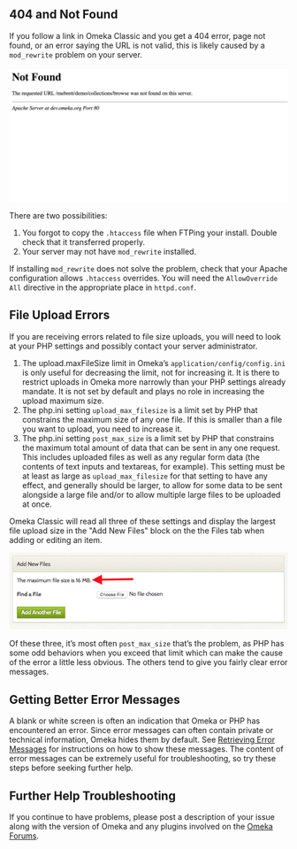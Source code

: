 
404 and Not Found
-------------------------------------------------------------

If you follow a link in Omeka Classic and you get a 404 error, page not found, or an error saying the URL is not valid, this is likely caused by a `mod_rewrite` problem on your server. 

![screenshot of a webpage displaying the message "Not Found. The requested URL was not found on this server" ](../doc_files/htaccess_error.png)

There are two possibilities:

1.  You forgot to copy the `.htaccess` file when FTPing your install. Double check that it transferred properly.
2.  Your server may not have `mod_rewrite` installed. 

If installing `mod_rewrite` does not solve the problem, check that your Apache configuration allows `.htaccess` overrides. You will need the `AllowOverride All` directive in the appropriate place in `httpd.conf`.

File Upload Errors
-----------------------------
If you are receiving errors related to file size uploads, you will need to look at your PHP settings and possibly contact your server administrator.

1. The upload.maxFileSize limit in Omeka’s `application/config/config.ini` is only useful for decreasing the limit, not for increasing it. It is there to restrict uploads in Omeka more narrowly than your PHP settings already mandate. It is not set by default and plays no role in increasing the upload maximum size.
2. The php.ini setting `upload_max_filesize` is a limit set by PHP that constrains the maximum size of any one file. If this is smaller than a file you want to upload, you need to increase it.
3. The php.ini setting `post_max_size` is a limit set by PHP that constrains the maximum total amount of data that can be sent in any one request. This includes uploaded files as well as any regular form data (the contents of text inputs and textareas, for example). This setting must be at least as large as `upload_max_filesize` for that setting to have any effect, and generally should be larger, to allow for some data to be sent alongside a large file and/or to allow multiple large files to be uploaded at once.

Omeka Classic will read all three of these settings and display the largest file upload size in the "Add New Files" block on the the Files tab when adding or editing an item.

![A close up of the Files tab, showing only the Add New Files block. A red arrow points to a message reading "the maximum file size is 16MB," located just before the option to select a file](../doc_files/troubleshooting_filesize.png)

Of these three, it’s most often `post_max_size` that’s the problem, as PHP has some odd behaviors when you exceed that limit which can make the cause of the error a little less obvious. The others tend to give you fairly clear error messages.


Getting Better Error Messages
---------------------------------------------------------------
A blank or white screen is often an indication that Omeka or PHP has encountered an error. Since error messages can often contain private or technical information, Omeka hides them by default. See [Retrieving Error Messages](Retrieving_Error_Messages.md) for instructions on how to show these messages. The content of error messages can be extremely useful for troubleshooting, so try these steps before seeking further help.

Further Help Troubleshooting
----------------------------------------------------------
If you continue to have problems, please post a description of your issue along with the version of Omeka and any plugins involved on the [Omeka Forums](https://forum.omeka.org).
